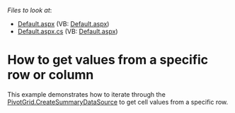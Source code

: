 <!-- default file list -->
*Files to look at*:

* [Default.aspx](./CS/WebSite/Default.aspx) (VB: [Default.aspx](./VB/WebSite/Default.aspx))
* [Default.aspx.cs](./CS/WebSite/Default.aspx.cs) (VB: [Default.aspx](./VB/WebSite/Default.aspx))
<!-- default file list end -->
# How to get values from a specific row or column


<p>This example demonstrates how to iterate through the <a href="http://documentation.devexpress.com/#AspNet/DevExpressWebASPxPivotGridASPxPivotGrid_CreateSummaryDataSourcetopic">PivotGrid.CreateSummaryDataSource</a> to get cell values from a specific row.</p>

<br/>


